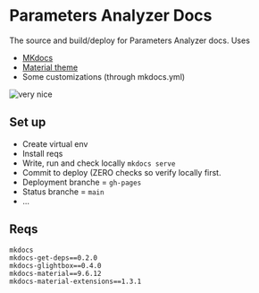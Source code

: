 # Parameters Analyzer Docs

The source and build/deploy for Parameters Analyzer docs. Uses

- [MKdocs](https://www.mkdocs.org/)
- [Material theme](https://squidfunk.github.io/mkdocs-material/)
- Some customizations (through mkdocs.yml)

![very nice](https://media3.giphy.com/media/v1.Y2lkPTc5MGI3NjExOWlwa3l0bzJrOXF1eHB4YWt3MzZ2am51eW50aWoyeHp0NGFpZm92aiZlcD12MV9pbnRlcm5hbF9naWZfYnlfaWQmY3Q9Zw/Od0QRnzwRBYmDU3eEO/giphy.gif)

## Set up 
* Create virtual env
* Install reqs
* Write, run and check locally `mkdocs serve`
* Commit to deploy (ZERO checks so verify locally first.
* Deployment branche = `gh-pages`
* Status branche = `main`
* ...

## Reqs
```
mkdocs 
mkdocs-get-deps==0.2.0 
mkdocs-glightbox==0.4.0 
mkdocs-material==9.6.12 
mkdocs-material-extensions==1.3.1
```
